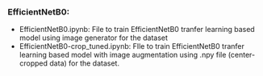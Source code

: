 ### EfficientNetB0:

- EfficientNetB0.ipynb: File to train EfficientNetB0 tranfer learning based model using image generator for the dataset
- EfficientNetB0-crop_tuned.ipynb: FIle to train EfficientNetB0 tranfer learning based model with image augmentation using .npy file (center-cropped data) for the dataset.

